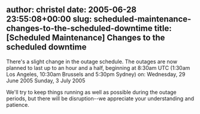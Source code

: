 author: christel
date: 2005-06-28 23:55:08+00:00
slug: scheduled-maintenance-changes-to-the-scheduled-downtime
title: [Scheduled Maintenance] Changes to the scheduled downtime
---
There's a slight change in the outage schedule.    The outages are now planned to last up to an hour and a half, beginning at   8:30am UTC (1:30am Los Angeles, 10:30am Brussels and 5:30pm Sydney) on:   Wednesday, 29 June 2005
Sunday, 3 July 2005

We'll try to keep things running as well as possible during the outage   periods, but there will be disruption--we appreciate your understanding   and patience.
